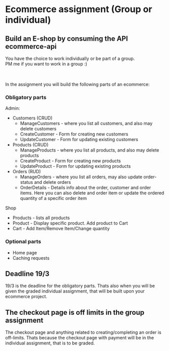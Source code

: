 # Ecommerce assignment (Group or individual)

## Build an E-shop by consuming the API ecommerce-api
You have the choice to work individually or be part of a group.<br>
PM me if you want to work in a group :)

<br>
<br>
In the assignment you will build the following parts of an ecommerce:

### Obligatory parts
Admin:
- Customers (CRUD)
  - ManageCustomers - where you list all customers, and also may delete customers
  - CreateCustomer - Form for creating new customers
  - UpdateCustomer - Form for updating existing customers
- Products (CRUD)
  - ManageProducts - where you list all products, and also may delete products
  - CreateProduct - Form for creating new products
  - UpdateProduct - Form for updating existing products
- Orders (RUD)
  - ManageOrders - where you list all orders, may also update order-status and delete orders
  - OrderDetails - Details info about the order, customer and order items. Here you can also delete and order item or update the ordered quantity of a specific order item


Shop
- Products - lists all products
- Product - Display specific product. Add product to Cart
- Cart - Add Item/Remove Item/Change quantity


### Optional parts
- Home page
- Caching requests


## Deadline 19/3
19/3 is the deadline for the obligatory parts. Thats also when you will be given the graded individual assignment, that will be built upon your ecommerce project.

## The checkout page is off limits in the group assignment
The checkout page and anything related to creating/completing an order is off-limits. Thats because the checkout page with payment will be in the individual assignment, that is to be graded.

